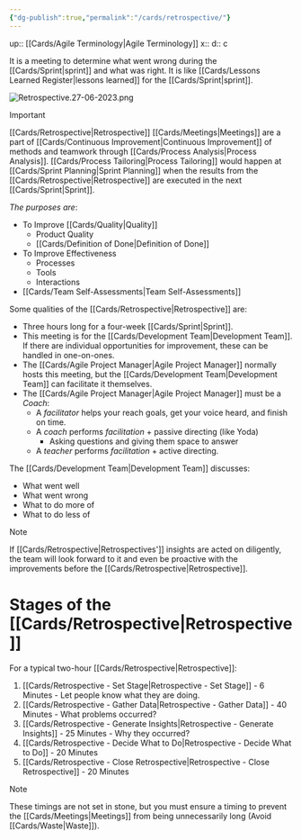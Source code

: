 ```yaml
---
{"dg-publish":true,"permalink":"/cards/retrospective/"}
---
```


up:: [[Cards/Agile Terminology\|Agile Terminology]] 
x:: 
d:: c

It is a meeting to determine what went wrong during the [[Cards/Sprint\|sprint]] and what was right. It is like [[Cards/Lessons Learned Register\|lessons learned]] for the [[Cards/Sprint\|sprint]]. 

![Retrospective.27-06-2023.png](/img/user/Extras/Images/Retrospective.27-06-2023.png)

> [!important]
> [[Cards/Retrospective\|Retrospective]] [[Cards/Meetings\|Meetings]] are a part of [[Cards/Continuous Improvement\|Continuous Improvement]] of methods and teamwork through [[Cards/Process Analysis\|Process Analysis]]. [[Cards/Process Tailoring\|Process Tailoring]] would happen at [[Cards/Sprint Planning\|Sprint Planning]] when the results from the [[Cards/Retrospective\|Retrospective]] are executed in the next [[Cards/Sprint\|Sprint]]. 

*The purposes are*: 
- To Improve [[Cards/Quality\|Quality]] 
	- Product Quality 
	- [[Cards/Definition of Done\|Definition of Done]]
- To Improve Effectiveness 
	- Processes 
	- Tools
	- Interactions 
- [[Cards/Team Self-Assessments\|Team Self-Assessments]]

Some qualities of the [[Cards/Retrospective\|Retrospective]] are:
- Three hours long for a four-week [[Cards/Sprint\|Sprint]]. 
- This meeting is for the [[Cards/Development Team\|Development Team]]. If there are individual opportunities for improvement, these can be handled in one-on-ones. 
- The [[Cards/Agile Project Manager\|Agile Project Manager]] normally hosts this meeting, but the [[Cards/Development Team\|Development Team]] can facilitate it themselves.
- The [[Cards/Agile Project Manager\|Agile Project Manager]] must be a *Coach*:
	- A *facilitator* helps your reach goals, get your voice heard, and finish on time.
	- A *coach* performs *facilitation* + passive directing (like Yoda)
		- Asking questions and giving them space to answer
	- A *teacher* performs *facilitation* + active directing.

The [[Cards/Development Team\|Development Team]] discusses:
- What went well
- What went wrong
- What to do more of 
- What to do less of

> [!Note]
> If [[Cards/Retrospective\|Retrospectives']] insights are acted on diligently, the team will look forward to it and even be proactive with the improvements before the [[Cards/Retrospective\|Retrospective]].  

# Stages of the [[Cards/Retrospective\|Retrospective]] 

For a typical two-hour [[Cards/Retrospective\|Retrospective]]: 
1. ﻿﻿﻿[[Cards/Retrospective - Set Stage\|Retrospective - Set Stage]] - 6 Minutes - Let people know what they are doing.
2. ﻿﻿﻿[[Cards/Retrospective - Gather Data\|Retrospective - Gather Data]] - 40 Minutes - What problems occurred?
3. ﻿﻿﻿[[Cards/Retrospective - Generate Insights\|Retrospective - Generate Insights]] - 25 Minutes - Why they occurred?
4. ﻿﻿﻿[[Cards/Retrospective - Decide What to Do\|Retrospective - Decide What to Do]] - 20 Minutes 
5. ﻿﻿﻿[[Cards/Retrospective - Close Retrospective\|Retrospective - Close Retrospective]] - 20 Minutes

> [!Note]
> These timings are not set in stone, but you must ensure a timing to prevent the [[Cards/Meetings\|Meetings]] from being unnecessarily long (Avoid [[Cards/Waste\|Waste]]).
